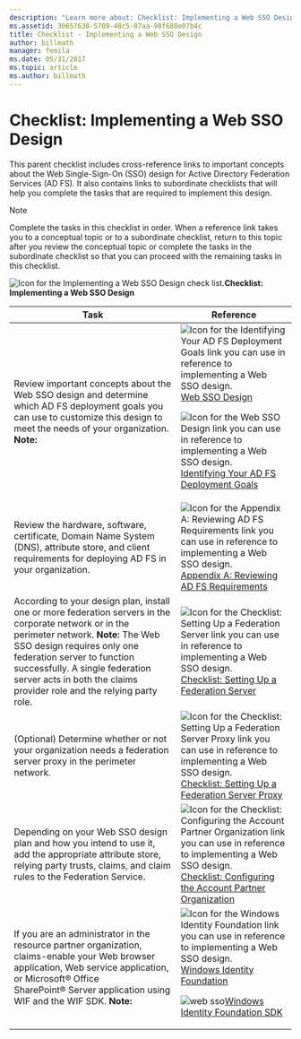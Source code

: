 ```yaml
---
description: "Learn more about: Checklist: Implementing a Web SSO Design"
ms.assetid: 30657638-5709-48c5-87aa-98f688e07b4c
title: Checklist - Implementing a Web SSO Design
author: billmath
manager: femila
ms.date: 05/31/2017
ms.topic: article
ms.author: billmath
---
```


# Checklist: Implementing a Web SSO Design

This parent checklist includes cross\-reference links to important concepts about the Web Single\-Sign\-On \(SSO\) design for Active Directory Federation Services \(AD FS\). It also contains links to subordinate checklists that will help you complete the tasks that are required to implement this design.

> [!NOTE]
> Complete the tasks in this checklist in order. When a reference link takes you to a conceptual topic or to a subordinate checklist, return to this topic after you review the conceptual topic or complete the tasks in the subordinate checklist so that you can proceed with the remaining tasks in this checklist.

![Icon for the Implementing a Web SSO Design check list.](media/2b05dce3-938f-4168-9b8f-1f4398cbdb9b.gif)**Checklist: Implementing a Web SSO Design**

|Task|Reference|
|--------|-------------|
|Review important concepts about the Web SSO design and determine which AD FS deployment goals you can use to customize this design to meet the needs of your organization. **Note:**|![Icon for the Identifying Your AD FS Deployment Goals link you can use in reference to implementing a Web SSO design.](media/faa393df-4856-4431-9eda-4f4e5be72a90.gif)[Web SSO Design](/previous-versions/windows/it-pro/windows-server-2012-R2-and-2012/dd807033(v=ws.11))<p>![Icon for the Web SSO Design link you can use in reference to implementing a Web SSO design.](media/faa393df-4856-4431-9eda-4f4e5be72a90.gif)[Identifying Your AD FS Deployment Goals](../design/identifying-your-ad-fs-deployment-goals.md)|
|Review the hardware, software, certificate, Domain Name System \(DNS\), attribute store, and client requirements for deploying AD FS in your organization.|![Icon for the Appendix A: Reviewing AD FS Requirements link you can use in reference to implementing a Web SSO design.](media/faa393df-4856-4431-9eda-4f4e5be72a90.gif)[Appendix A: Reviewing AD FS Requirements](/previous-versions/windows/it-pro/windows-server-2012-R2-and-2012/ff678034(v=ws.11))|
|According to your design plan, install one or more federation servers in the corporate network or in the perimeter network. **Note:** The Web SSO design requires only one federation server to function successfully. A single federation server acts in both the claims provider role and the relying party role.|![Icon for the Checklist: Setting Up a Federation Server link you can use in reference to implementing a Web SSO design.](media/bc6cea1a-1c6c-4124-8c8f-1df5adfe8c88.gif)[Checklist: Setting Up a Federation Server](Checklist--Setting-Up-a-Federation-Server.md)|
|\(Optional\) Determine whether or not your organization needs a federation server proxy in the perimeter network.|![Icon for the Checklist: Setting Up a Federation Server Proxy link you can use in reference to implementing a Web SSO design.](media/bc6cea1a-1c6c-4124-8c8f-1df5adfe8c88.gif)[Checklist: Setting Up a Federation Server Proxy](Checklist--Setting-Up-a-Federation-Server-Proxy.md)|
|Depending on your Web SSO design plan and how you intend to use it, add the appropriate attribute store, relying party trusts, claims, and claim rules to the Federation Service.|![Icon for the Checklist: Configuring the Account Partner Organization link you can use in reference to implementing a Web SSO design.](media/bc6cea1a-1c6c-4124-8c8f-1df5adfe8c88.gif)[Checklist: Configuring the Account Partner Organization](Checklist--Configuring-the-Account-Partner-Organization.md)|
|If you are an administrator in the resource partner organization, claims\-enable your Web browser application, Web service application, or Microsoft&reg; Office SharePoint&reg; Server application using WIF and the WIF SDK. **Note:**|![Icon for the Windows Identity Foundation link you can use in reference to implementing a Web SSO design.](media/faa393df-4856-4431-9eda-4f4e5be72a90.gif)[Windows Identity Foundation](https://go.microsoft.com/fwlink/?LinkId=122266)<p>![web sso](media/faa393df-4856-4431-9eda-4f4e5be72a90.gif)[Windows Identity Foundation SDK](https://go.microsoft.com/fwlink/?LinkId=122266)|
